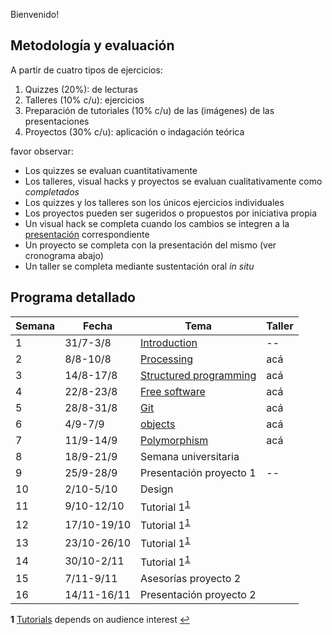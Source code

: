 Bienvenido!

## Metodología y evaluación

A partir de cuatro tipos de ejercicios:

1. Quizzes (20%): de lecturas
2. Talleres (10% c/u): ejercicios 
3. Preparación de tutoriales (10% c/u) de las (imágenes) de las presentaciones
4. Proyectos (30% c/u): aplicación o indagación teórica

favor observar:

* Los quizzes se evaluan cuantitativamente
* Los talleres, visual hacks y proyectos se evaluan cualitativamente como _completados_
* Los quizzes y los talleres son los únicos ejercicios individuales
* Los proyectos pueden ser sugeridos o propuestos por iniciativa propia
* Un visual hack se completa cuando los cambios se integren a la [presentación](https://github.com/orgs/VisualComputing/teams/presentations/repositories) correspondiente
* Un proyecto se completa con la presentación del mismo (ver cronograma abajo)
* Un taller se completa mediante sustentación oral _in situ_

## Programa detallado

| Semana | Fecha       | Tema                                                                        | Taller                                                 |
|--------|-------------|-----------------------------------------------------------------------------|--------------------------------------------------------|
| 1      | 31/7-3/8    | [Introduction](https://github.com/VisualComputing/Introduction)             | --                                                     |
| 2      | 8/8-10/8    | [Processing](https://processing.org/)                                       | acá                                                    |
| 3      | 14/8-17/8   | [Structured programming](https://github.com/objetos/structured_programming) | acá                                                    |
| 4      | 22/8-23/8   | [Free software](https://en.wikipedia.org/wiki/Free_software)                | acá                                                    |
| 5      | 28/8-31/8   | [Git](https://github.com/VisualComputing/git)                               | acá                                                    |
| 6      | 4/9-7/9     | [objects](https://github.com/objetos/objects)                               | acá                                                    |
| 7      | 11/9-14/9   | [Polymorphism](https://github.com/objetos/polymorphism)                     | acá                                                    |
| 8      | 18/9-21/9   | Semana universitaria                                                        |                                                        |
| 9      | 25/9-28/9   | Presentación proyecto 1                                                     | --                                                     |
| 10     | 2/10-5/10   | Design                                                                      |                                                        |
| 11     | 9/10-12/10  | Tutorial 1<sup id="a1">[1](#f1)</sup>                                       |                                                        |
| 12     | 17/10-19/10 | Tutorial 1<sup id="a1">[1](#f1)</sup>                                       |                                                        |
| 13     | 23/10-26/10 | Tutorial 1<sup id="a1">[1](#f1)</sup>                                       |                                                        |
| 14     | 30/10-2/11  | Tutorial 1<sup id="a1">[1](#f1)</sup>                                       |                                                        |
| 15     | 7/11-9/11   | Asesorías proyecto 2                                                        |                                                        |
| 16     | 14/11-16/11 | Presentación proyecto 2                                                     |                                                        |

<b id="f1">1</b> [Tutorials](https://processing.org/tutorials/) depends on audience interest [↩](#a1)
